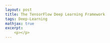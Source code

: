 ```yaml
---
layout: post
title: The TensorFlow Deep Learning Framework
tags: Deep-Learning
mathjax: true
excerpt:
    <p></p>
---
```

